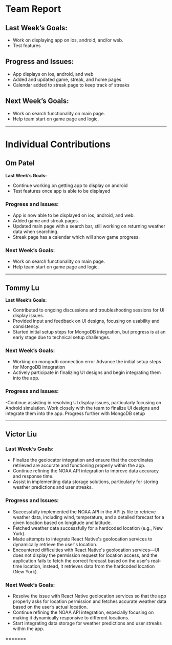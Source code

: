 # Team Report

## Last Week’s Goals:
- Work on displaying app on ios, android, and/or web.
- Test features
## Progress and Issues:
- App displays on ios, android, and web
- Added and updated game, streak, and home pages
- Calendar added to streak page to keep track of streaks

## Next Week’s Goals:
- Work on search functionality on main page.
- Help team start on game page and logic.

---

# Individual Contributions

## Om Patel
**Last Week’s Goals:**
- Continue working on getting app to display on android
- Test features once app is able to be displayed

### Progress and Issues:
- App is now able to be displayed on ios, android, and web.
- Added game and streak pages.
- Updated main page with a search bar, still working on returning weather data when searching.
- Streak page has a calendar which will show game progress.

### Next Week’s Goals:
- Work on search functionality on main page.
- Help team start on game page and logic.
---

## Tommy Lu
**Last Week’s Goals:** 
- Contributed to ongoing discussions and troubleshooting sessions for UI display issues.
- Provided input and feedback on UI designs, focusing on usability and consistency.
- Started initial setup steps for MongoDB integration, but progress is at an early stage due to technical setup challenges.
  
### Next Week’s Goals:
- Working on mongodb connection error Advance the initial setup steps for MongoDB integration
- Actively participate in finalizing UI designs and begin integrating them into the app.


### Progress and Issues:
-Continue assisting in resolving UI display issues, particularly focusing on Android simulation. 
Work closely with the team to finalize UI designs and integrate them into the app. Progress further with MongoDB setup

---

## Victor Liu

### Last Week’s Goals:
- Finalize the geolocator integration and ensure that the coordinates retrieved are accurate and functioning properly within the app.
- Continue refining the NOAA API integration to improve data accuracy and response time.
- Assist in implementing data storage solutions, particularly for storing weather predictions and user streaks.

### Progress and Issues:
  - Successfully implemented the NOAA API in the API.js file to retrieve weather data, including wind, temperature, and a detailed forecast for a given location based on longitude and latitude.
  - Fetched weather data successfully for a hardcoded location (e.g., New York).
  - Made attempts to integrate React Native's geolocation services to dynamically retrieve the user's location.
  - Encountered difficulties with React Native's geolocation services—UI does not display the permission request for location access, and the application fails to fetch the correct forecast based on the user's real-time location, instead, it retrieves data from the hardcoded location (New York).

### Next Week’s Goals:
- Resolve the issue with React Native geolocation services so that the app properly asks for location permission and fetches accurate weather data based on the user’s actual location.
- Continue refining the NOAA API integration, especially focusing on making it dynamically responsive to different locations.
- Start integrating data storage for weather predictions and user streaks within the app.

=======
